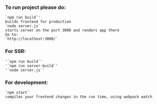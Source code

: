 ### To run project please do:

    `npm run build`'
    builds frontend for production
    `node server.js`
    starts server on the port 3000 and renders app there
    Go to:
    `http://localhost:3000/`

### For SSR:

    '`npm run build`'
    '`npm run server-build`'
    '`node server.js`'

### For development:

    `npm start`
    compiles your frontend changes in the run time, using webpack watch
